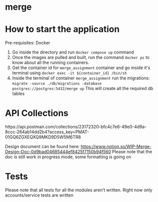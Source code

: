 # merge

<h1> How to start the application </h1>
Pre-requisites: Docker

1) Go inside the directory and run `docker compose up` command
2) Once the images are pulled and built, run the command `docker ps` to know about all the running containers.
3) Get the container id for `merge_assignment` container and go inside it's terminal using `docker exec -it ${container_id} /bin/sh`
4) Inside the terminal of container `merge_assignment` run the migrations: `migrate -source ./db/migrations -database postgres://postgres:5432/merge up`
This will create all the required db tables

<h1> API Collections </h1>
https://api.postman.com/collections/23172320-bfc4c7e6-49e0-4d9a-8ccc-264ab14dd2b4?access_key=PMAT-01GQ6ZGXEQXQ9MKD9D5W5M6TR8

Design document can be found here: https://www.notion.so/WIP-Merge-Design-Doc-0d9bad04685444ef8425f7150b94f560
Please note that the doc is still work in progress mode, some formatting is going on


<h1> Tests </h1>
Please note that all tests for all the modules aren't written. Right now only accounts/service tests are written

